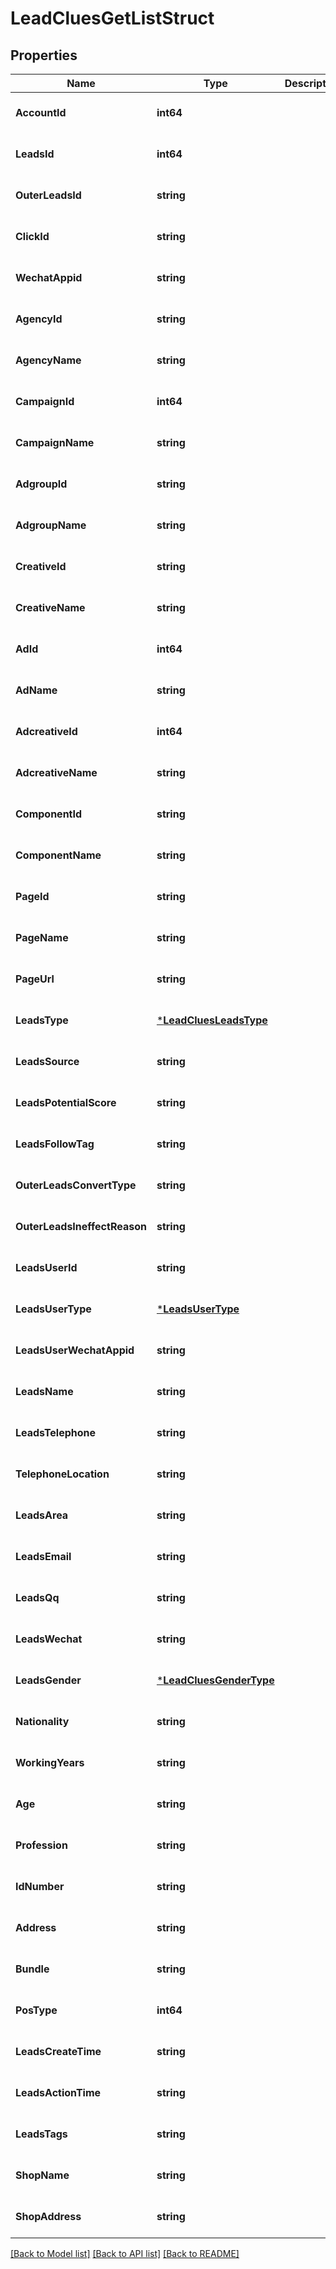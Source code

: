 # LeadCluesGetListStruct

## Properties
Name | Type | Description | Notes
------------ | ------------- | ------------- | -------------
**AccountId** | **int64** |  | [optional] [default to null]
**LeadsId** | **int64** |  | [optional] [default to null]
**OuterLeadsId** | **string** |  | [optional] [default to null]
**ClickId** | **string** |  | [optional] [default to null]
**WechatAppid** | **string** |  | [optional] [default to null]
**AgencyId** | **string** |  | [optional] [default to null]
**AgencyName** | **string** |  | [optional] [default to null]
**CampaignId** | **int64** |  | [optional] [default to null]
**CampaignName** | **string** |  | [optional] [default to null]
**AdgroupId** | **string** |  | [optional] [default to null]
**AdgroupName** | **string** |  | [optional] [default to null]
**CreativeId** | **string** |  | [optional] [default to null]
**CreativeName** | **string** |  | [optional] [default to null]
**AdId** | **int64** |  | [optional] [default to null]
**AdName** | **string** |  | [optional] [default to null]
**AdcreativeId** | **int64** |  | [optional] [default to null]
**AdcreativeName** | **string** |  | [optional] [default to null]
**ComponentId** | **string** |  | [optional] [default to null]
**ComponentName** | **string** |  | [optional] [default to null]
**PageId** | **string** |  | [optional] [default to null]
**PageName** | **string** |  | [optional] [default to null]
**PageUrl** | **string** |  | [optional] [default to null]
**LeadsType** | [***LeadCluesLeadsType**](LeadCluesLeadsType.md) |  | [optional] [default to null]
**LeadsSource** | **string** |  | [optional] [default to null]
**LeadsPotentialScore** | **string** |  | [optional] [default to null]
**LeadsFollowTag** | **string** |  | [optional] [default to null]
**OuterLeadsConvertType** | **string** |  | [optional] [default to null]
**OuterLeadsIneffectReason** | **string** |  | [optional] [default to null]
**LeadsUserId** | **string** |  | [optional] [default to null]
**LeadsUserType** | [***LeadsUserType**](LeadsUserType.md) |  | [optional] [default to null]
**LeadsUserWechatAppid** | **string** |  | [optional] [default to null]
**LeadsName** | **string** |  | [optional] [default to null]
**LeadsTelephone** | **string** |  | [optional] [default to null]
**TelephoneLocation** | **string** |  | [optional] [default to null]
**LeadsArea** | **string** |  | [optional] [default to null]
**LeadsEmail** | **string** |  | [optional] [default to null]
**LeadsQq** | **string** |  | [optional] [default to null]
**LeadsWechat** | **string** |  | [optional] [default to null]
**LeadsGender** | [***LeadCluesGenderType**](LeadCluesGenderType.md) |  | [optional] [default to null]
**Nationality** | **string** |  | [optional] [default to null]
**WorkingYears** | **string** |  | [optional] [default to null]
**Age** | **string** |  | [optional] [default to null]
**Profession** | **string** |  | [optional] [default to null]
**IdNumber** | **string** |  | [optional] [default to null]
**Address** | **string** |  | [optional] [default to null]
**Bundle** | **string** |  | [optional] [default to null]
**PosType** | **int64** |  | [optional] [default to null]
**LeadsCreateTime** | **string** |  | [optional] [default to null]
**LeadsActionTime** | **string** |  | [optional] [default to null]
**LeadsTags** | **string** |  | [optional] [default to null]
**ShopName** | **string** |  | [optional] [default to null]
**ShopAddress** | **string** |  | [optional] [default to null]

[[Back to Model list]](../README.md#documentation-for-models) [[Back to API list]](../README.md#documentation-for-api-endpoints) [[Back to README]](../README.md)


